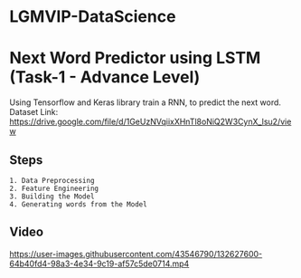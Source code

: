 # LGMVIP-DataScience

# Next Word Predictor using LSTM (Task-1 - Advance Level)

Using Tensorflow and Keras library train a RNN, to predict the next word. Dataset Link: https://drive.google.com/file/d/1GeUzNVqiixXHnTl8oNiQ2W3CynX_lsu2/view


## Steps

    1. Data Preprocessing
    2. Feature Engineering
    3. Building the Model
    4. Generating words from the Model
    
## Video

https://user-images.githubusercontent.com/43546790/132627600-64b40fd4-98a3-4e34-9c19-af57c5de0714.mp4


